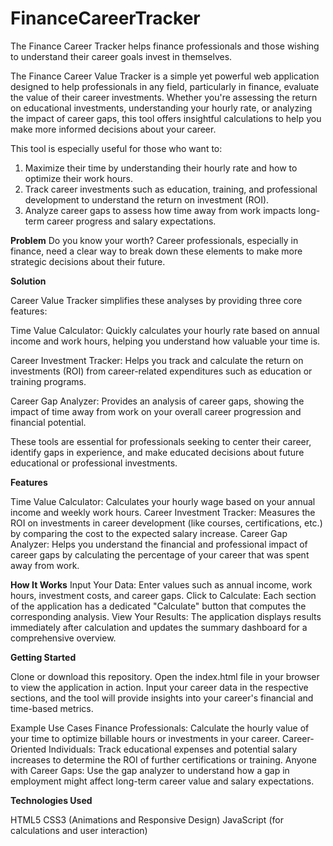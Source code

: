 # FinanceCareerTracker
The Finance Career Tracker helps finance professionals and those wishing to understand their career goals invest in themselves.

The Finance Career Value Tracker is a simple yet powerful web application designed to help professionals in any field, particularly in finance, evaluate the value of their career investments. Whether you're assessing the return on educational investments, understanding your hourly rate, or analyzing the impact of career gaps, this tool offers insightful calculations to help you make more informed decisions about your career.

This tool is especially useful for those who want to:

1. Maximize their time by understanding their hourly rate and how to optimize their work hours.
2. Track career investments such as education, training, and professional development to understand the return on investment (ROI).
3. Analyze career gaps to assess how time away from work impacts long-term career progress and salary expectations.

**Problem**
Do you know your worth? Career professionals, especially in finance, need a clear way to break down these elements to make more strategic decisions about their future.

**Solution**

Career Value Tracker simplifies these analyses by providing three core features:

Time Value Calculator: Quickly calculates your hourly rate based on annual income and work hours, helping you understand how valuable your time is.

Career Investment Tracker: Helps you track and calculate the return on investments (ROI) from career-related expenditures such as education or training programs.

Career Gap Analyzer: Provides an analysis of career gaps, showing the impact of time away from work on your overall career progression and financial potential.

These tools are essential for professionals seeking to center their career, identify gaps in experience, and make educated decisions about future educational or professional investments.

**Features**

Time Value Calculator: Calculates your hourly wage based on your annual income and weekly work hours.
Career Investment Tracker: Measures the ROI on investments in career development (like courses, certifications, etc.) by comparing the cost to the expected salary increase.
Career Gap Analyzer: Helps you understand the financial and professional impact of career gaps by calculating the percentage of your career that was spent away from work.

**How It Works**
Input Your Data: Enter values such as annual income, work hours, investment costs, and career gaps.
Click to Calculate: Each section of the application has a dedicated "Calculate" button that computes the corresponding analysis.
View Your Results: The application displays results immediately after calculation and updates the summary dashboard for a comprehensive overview.

**Getting Started**

Clone or download this repository.
Open the index.html file in your browser to view the application in action.
Input your career data in the respective sections, and the tool will provide insights into your career's financial and time-based metrics.

Example Use Cases
Finance Professionals: Calculate the hourly value of your time to optimize billable hours or investments in your career.
Career-Oriented Individuals: Track educational expenses and potential salary increases to determine the ROI of further certifications or training.
Anyone with Career Gaps: Use the gap analyzer to understand how a gap in employment might affect long-term career value and salary expectations.

**Technologies Used**

HTML5
CSS3 (Animations and Responsive Design)
JavaScript (for calculations and user interaction)
